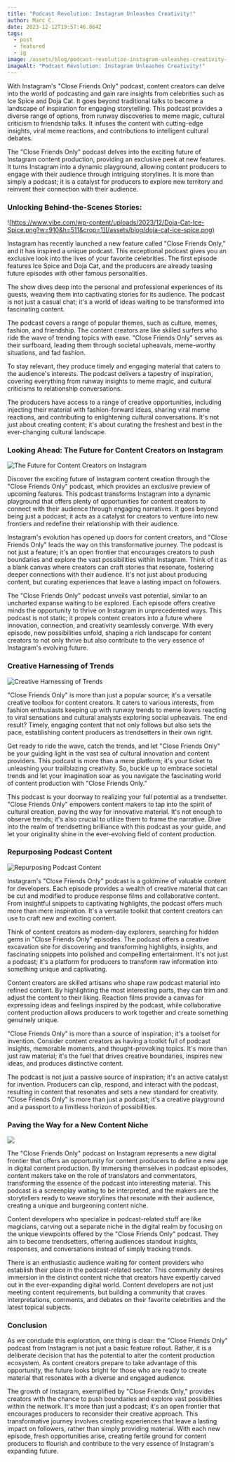 ```yaml
---
title: "Podcast Revolution: Instagram Unleashes Creativity!"
author: Marc C.
date: 2023-12-12T19:57:46.864Z
tags:
  - post
  - featured
  - ig
image: /assets/blog/podcast-revolution-instagram-unleashes-creativity-.png
imageAlt: "Podcast Revolution: Instagram Unleashes Creativity!"
---
```

With Instagram's "Close Friends Only" podcast, content creators can delve into the world of podcasting and gain rare insights from celebrities such as Ice Spice and Doja Cat. It goes beyond traditional talks to become a landscape of inspiration for engaging storytelling. This podcast provides a diverse range of options, from runway discoveries to meme magic, cultural criticism to friendship talks. It infuses the content with cutting-edge insights, viral meme reactions, and contributions to intelligent cultural debates.

The "Close Friends Only" podcast delves into the exciting future of Instagram content production, providing an exclusive peek at new features. It turns Instagram into a dynamic playground, allowing content producers to engage with their audience through intriguing storylines. It is more than simply a podcast; it is a catalyst for producers to explore new territory and reinvent their connection with their audience.

### Unlocking Behind-the-Scenes Stories:

![https://www.vibe.com/wp-content/uploads/2023/12/Doja-Cat-Ice-Spice.png?w=910&h=511&crop=1](/assets/blog/doja-cat-ice-spice.png)

Instagram has recently launched a new feature called "Close Friends Only," and it has inspired a unique podcast. This exceptional podcast gives you an exclusive look into the lives of your favorite celebrities. The first episode features Ice Spice and Doja Cat, and the producers are already teasing future episodes with other famous personalities. 

The show dives deep into the personal and professional experiences of its guests, weaving them into captivating stories for its audience. The podcast is not just a casual chat; it's a world of ideas waiting to be transformed into fascinating content. 

The podcast covers a range of popular themes, such as culture, memes, fashion, and friendship. The content creators are like skilled surfers who ride the wave of trending topics with ease. "Close Friends Only" serves as their surfboard, leading them through societal upheavals, meme-worthy situations, and fad fashion. 

To stay relevant, they produce timely and engaging material that caters to the audience's interests. The podcast delivers a tapestry of inspiration, covering everything from runway insights to meme magic, and cultural criticisms to relationship conversations. 

The producers have access to a range of creative opportunities, including injecting their material with fashion-forward ideas, sharing viral meme reactions, and contributing to enlightening cultural conversations. It's not just about creating content; it's about curating the freshest and best in the ever-changing cultural landscape.

### Looking Ahead: The Future for Content Creators on Instagram

![The Future for Content Creators on Instagram](/assets/blog/ffcc.png)

Discover the exciting future of Instagram content creation through the "Close Friends Only" podcast, which provides an exclusive preview of upcoming features. This podcast transforms Instagram into a dynamic playground that offers plenty of opportunities for content creators to connect with their audience through engaging narratives. It goes beyond being just a podcast; it acts as a catalyst for creators to venture into new frontiers and redefine their relationship with their audience.

Instagram's evolution has opened up doors for content creators, and "Close Friends Only" leads the way on this transformative journey. The podcast is not just a feature; it's an open frontier that encourages creators to push boundaries and explore the vast possibilities within Instagram. Think of it as a blank canvas where creators can craft stories that resonate, fostering deeper connections with their audience. It's not just about producing content, but curating experiences that leave a lasting impact on followers.

The "Close Friends Only" podcast unveils vast potential, similar to an uncharted expanse waiting to be explored. Each episode offers creative minds the opportunity to thrive on Instagram in unprecedented ways. This podcast is not static; it propels content creators into a future where innovation, connection, and creativity seamlessly converge. With every episode, new possibilities unfold, shaping a rich landscape for content creators to not only thrive but also contribute to the very essence of Instagram's evolving future.



### Creative Harnessing of Trends

![Creative Harnessing of Trends](/assets/blog/ht.png)

"Close Friends Only" is more than just a popular source; it's a versatile creative toolbox for content creators. It caters to various interests, from fashion enthusiasts keeping up with runway trends to meme lovers reacting to viral sensations and cultural analysts exploring social upheavals. The end result? Timely, engaging content that not only follows but also sets the pace, establishing content producers as trendsetters in their own right.

Get ready to ride the wave, catch the trends, and let "Close Friends Only" be your guiding light in the vast sea of cultural innovation and content providers. This podcast is more than a mere platform; it's your ticket to unleashing your trailblazing creativity. So, buckle up to embrace societal trends and let your imagination soar as you navigate the fascinating world of content production with "Close Friends Only."

This podcast is your doorway to realizing your full potential as a trendsetter. "Close Friends Only" empowers content makers to tap into the spirit of cultural creation, paving the way for innovative material. It's not enough to observe trends; it's also crucial to utilize them to frame the narrative. Dive into the realm of trendsetting brilliance with this podcast as your guide, and let your originality shine in the ever-evolving field of content production.

### Repurposing Podcast Content

![Repurposing Podcast Content](/assets/blog/rc.png)

Instagram's "Close Friends Only" podcast is a goldmine of valuable content for developers. Each episode provides a wealth of creative material that can be cut and modified to produce response films and collaborative content. From insightful snippets to captivating highlights, the podcast offers much more than mere inspiration. It's a versatile toolkit that content creators can use to craft new and exciting content.

Think of content creators as modern-day explorers, searching for hidden gems in "Close Friends Only" episodes. The podcast offers a creative excavation site for discovering and transforming highlights, insights, and fascinating snippets into polished and compelling entertainment. It's not just a podcast; it's a platform for producers to transform raw information into something unique and captivating.

Content creators are skilled artisans who shape raw podcast material into refined content. By highlighting the most interesting parts, they can trim and adjust the content to their liking. Reaction films provide a canvas for expressing ideas and feelings inspired by the podcast, while collaborative content production allows producers to work together and create something genuinely unique.

"Close Friends Only" is more than a source of inspiration; it's a toolset for invention. Consider content creators as having a toolkit full of podcast insights, memorable moments, and thought-provoking topics. It's more than just raw material; it's the fuel that drives creative boundaries, inspires new ideas, and produces distinctive content.

The podcast is not just a passive source of inspiration; it's an active catalyst for invention. Producers can clip, respond, and interact with the podcast, resulting in content that resonates and sets a new standard for creativity. "Close Friends Only" is more than just a podcast; it's a creative playground and a passport to a limitless horizon of possibilities.



### Paving the Way for a New Content Niche

![](/assets/blog/ncn.png)

The "Close Friends Only" podcast on Instagram represents a new digital frontier that offers an opportunity for content producers to define a new age in digital content production. By immersing themselves in podcast episodes, content makers take on the role of translators and commentators, transforming the essence of the podcast into interesting material. This podcast is a screenplay waiting to be interpreted, and the makers are the storytellers ready to weave storylines that resonate with their audience, creating a unique and burgeoning content niche.

Content developers who specialize in podcast-related stuff are like magicians, carving out a separate niche in the digital realm by focusing on the unique viewpoints offered by the "Close Friends Only" podcast. They aim to become trendsetters, offering audiences standout insights, responses, and conversations instead of simply tracking trends.

There is an enthusiastic audience waiting for content providers who establish their place in the podcast-related sector. This community desires immersion in the distinct content niche that creators have expertly carved out in the ever-expanding digital world. Content developers are not just meeting content requirements, but building a community that craves interpretations, comments, and debates on their favorite celebrities and the latest topical subjects.



### Conclusion

As we conclude this exploration, one thing is clear: the "Close Friends Only" podcast from Instagram is not just a basic feature rollout. Rather, it is a deliberate decision that has the potential to alter the content production ecosystem. As content creators prepare to take advantage of this opportunity, the future looks bright for those who are ready to create material that resonates with a diverse and engaged audience.

The growth of Instagram, exemplified by "Close Friends Only," provides creators with the chance to push boundaries and explore vast possibilities within the network. It's more than just a podcast; it's an open frontier that encourages producers to reconsider their creative approach. This transformative journey involves creating experiences that leave a lasting impact on followers, rather than simply providing material. With each new episode, fresh opportunities arise, creating fertile ground for content producers to flourish and contribute to the very essence of Instagram's expanding future.